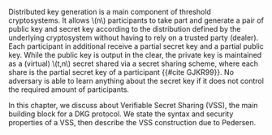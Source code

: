 Distributed key generation is a main component of threshold cryptosystems. It allows \\(n\\) participants to take part and generate a pair of public key and secret key according to
the distribution defined by the underlying cryptosystem without having to rely on a trusted party (dealer). Each participant in additional receive a partial secret key and a partial public key. While the public key is output in the clear, the private key is maintained as a (virtual) \\(t,n\\) secret shared via a secret sharing scheme, where each share is the partial secret key of a participant {{#cite GJKR99}}. No adversary is able to learn anything about the secret key if it does not control the required amount of participants.


In this chapter, we discuss about Verifiable Secret Sharing (VSS), the main building block for a DKG protocol. We state the syntax and security properties of a VSS, then describe the VSS construction due to Pedersen.